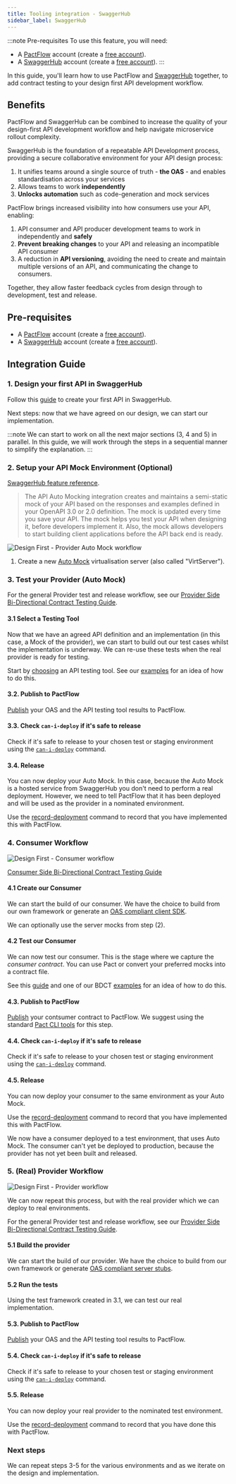 ```yaml
---
title: Tooling integration - SwaggerHub
sidebar_label: SwaggerHub
---
```


:::note Pre-requisites
To use this feature, you will need:

* A [PactFlow](https://pactflow.io) account (create a [free account](https://pactflow.io/pricing/)).
* A [SwaggerHub](https://swaggerhub.com) account (create a [free account](https://try.smartbear.com/)).
:::

In this guide, you'll learn how to use PactFlow and [SwaggerHub](https://swaggerhub.com/) together, to add contract testing to your design first API development workflow.

## Benefits

PactFlow and SwaggerHub can be combined to increase the quality of your design-first API development workflow and help navigate microservice rollout complexity.

SwaggerHub is the foundation of a repeatable API Development process, providing a secure collaborative environment for your API design process:

1. It unifies teams around a single source of truth - **the OAS** - and enables standardisation across your services
1. Allows teams to work **independently**
2. **Unlocks automation** such as code-generation and mock services

PactFlow brings increased visibility into how consumers use your API, enabling:

1. API consumer and API producer development teams to work in independently and **safely**
2. **Prevent breaking changes** to your API and releasing an incompatible API consumer
3. A reduction in **API versioning**, avoiding the need to create and maintain multiple versions of an API, and communicating the change to consumers.

Together, they allow faster feedback cycles from design through to development, test and release.

## Pre-requisites

* A [PactFlow](https://pactflow.io) account (create a [free account](https://pactflow.io/pricing/)).
* A [SwaggerHub](https://swaggerhub.com) account (create a [free account](https://try.smartbear.com/)).

## Integration Guide

### 1. Design your first API in SwaggerHub

Follow this [guide](https://support.smartbear.com/swaggerhub/docs/tutorials/getting-started.html) to create your first API in SwaggerHub.

Next steps: now that we have agreed on our design, we can start our implementation.

:::note
We can start to work on all the next major sections (3, 4 and 5) in parallel. In this guide, we will work through the steps in a sequential manner to simplify the explanation.
:::

### 2. Setup your API Mock Environment (Optional)

[SwaggerHub feature reference](https://support.smartbear.com/swaggerhub/docs/integrations/api-auto-mocking.html).

> The API Auto Mocking integration creates and maintains a semi-static mock of your API based on the responses and examples defined in your OpenAPI 3.0 or 2.0 definition. The mock is updated every time you save your API.
> The mock helps you test your API when designing it, before developers implement it. Also, the mock allows developers to start building client applications before the API back end is ready.

![Design First - Provider Auto Mock workflow](/img/integrations/swaggerhub/design-first-provider-automock.png)

1. Create a new [Auto Mock](https://support.smartbear.com/swaggerhub/docs/integrations/api-auto-mocking.html) virtualisation server (also called "VirtServer").

### 3. Test your Provider (Auto Mock)

For the general Provider test and release workflow, see our [Provider Side Bi-Directional Contract Testing Guide](https://docs.pactflow.io/docs/bi-directional-contract-testing/provider).
#### 3.1 Select a Testing Tool

Now that we have an agreed API definition and an implementation (in this case, a Mock of the provider), we can start to build out our test cases whilst the implementation is underway. We can re-use these tests when the real provider is ready for testing.

Start by [choosing](/docs/bi-directional-contract-testing/provider#step-2-choose-an-api-testing-tool) an API testing tool. See our [examples](/docs/examples) for an idea of how to do this.

#### 3.2. Publish to PactFlow

[Publish](/docs/bi-directional-contract-testing/contracts/oas#publishing-the-provider-contract--results-to-pactflow) your OAS and the API testing tool results to PactFlow. 

#### 3.3. Check `can-i-deploy` if it's safe to release

Check if it's safe to release to your chosen test or staging environment using the [`can-i-deploy`](https://docs.pact.io/pact_broker/can_i_deploy) command.

#### 3.4. Release

You can now deploy your Auto Mock. In this case, because the Auto Mock is a hosted service from SwaggerHub you don't need to perform a real deployment. However, we need to tell PactFlow that it has been deployed and will be used as the provider in a nominated environment.

Use the [record-deployment](/docs/bi-directional-contract-testing/deploying) command to record that you have implemented this with PactFlow.

### 4. Consumer Workflow

![Design First - Consumer workflow](/img/integrations/swaggerhub/design-first-consumer.png)

[Consumer Side Bi-Directional Contract Testing Guide](https://docs.pactflow.io/docs/bi-directional-contract-testing/consumer)

#### 4.1 Create our Consumer

We can start the build of our consumer. We have the choice to build from our own framework or generate an [OAS compliant client SDK](https://support.smartbear.com/swaggerhub/docs/apis/generating-code/client-sdk.html).

We can optionally use the server mocks from step (2).

#### 4.2 Test our Consumer

We can now test our consumer. This is the stage where we capture the *consumer contract*. You can use Pact or convert your preferred mocks into a contract file.

See this [guide](/docs/bi-directional-contract-testing/consumer) and one of our BDCT [examples](/docs/examples) for an idea of how to do this.

#### 4.3. Publish to PactFlow

[Publish](https://docs.pact.io/getting_started/sharing_pacts) your contsumer contract to PactFlow. We suggest using the standard [Pact CLI tools](https://docs.pact.io/implementation_guides/cli#distributions) for this step.

#### 4.4. Check `can-i-deploy` if it's safe to release

Check if it's safe to release to your chosen test or staging environment using the [`can-i-deploy`](https://docs.pact.io/pact_broker/can_i_deploy) command.

#### 4.5. Release

You can now deploy your consumer to the same environment as your Auto Mock.

Use the [record-deployment](/docs/bi-directional-contract-testing/deploying) command to record that you have implemented this with PactFlow.

We now have a consumer deployed to a test environment, that uses Auto Mock. The consumer can't yet be deployed to production, because the provider has not yet been built and released.
### 5. (Real) Provider Workflow

![Design First - Provider workflow](/img/integrations/swaggerhub/design-first-provider.png)

We can now repeat this process, but with the real provider which we can deploy to real environments.

For the general Provider test and release workflow, see our [Provider Side Bi-Directional Contract Testing Guide](https://docs.pactflow.io/docs/bi-directional-contract-testing/provider).

#### 5.1 Build the provider

We can start the build of our provider. We have the choice to build from our own framework or generate [OAS compliant server stubs](https://support.smartbear.com/swaggerhub/docs/apis/generating-code/server-stub.html).

#### 5.2 Run the tests

Using the test framework created in 3.1, we can test our real implementation.

#### 5.3. Publish to PactFlow

[Publish](/docs/bi-directional-contract-testing/contracts/oas#publishing-the-provider-contract--results-to-pactflow) your OAS and the API testing tool results to PactFlow. 

#### 5.4. Check `can-i-deploy` if it's safe to release

Check if it's safe to release to your chosen test or staging environment using the [`can-i-deploy`](https://docs.pact.io/pact_broker/can_i_deploy) command.

#### 5.5. Release

You can now deploy your real provider to the nominated test environment. 

Use the [record-deployment](/docs/bi-directional-contract-testing/deploying) command to record that you have done this with PactFlow.

### Next steps

We can repeat steps 3-5 for the various environments and as we iterate on the design and implementation.